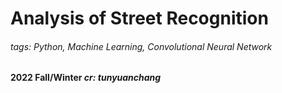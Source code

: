 # Analysis of Street Recognition
###### tags: Python, Machine Learning, Convolutional Neural Network

#### **2022 Fall/Winter**  *cr: tunyuanchang*
